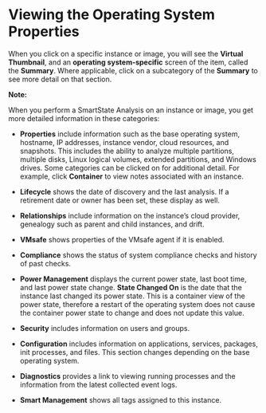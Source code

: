 # Viewing the Operating System Properties

When you click on a specific instance or image, you will see the
**Virtual Thumbnail**, and an **operating system-specific** screen of
the item, called the **Summary**. Where applicable, click on a
subcategory of the **Summary** to see more detail on that section.

**Note:**

When you perform a SmartState Analysis on an instance or image, you get
more detailed information in these categories:

</div>

  - **Properties** include information such as the base operating
    system, hostname, IP addresses, instance vendor, cloud resources,
    and snapshots. This includes the ability to analyze multiple
    partitions, multiple disks, Linux logical volumes, extended
    partitions, and Windows drives. Some categories can be clicked on
    for additional detail. For example, click **Container** to view
    notes associated with an instance.

  - **Lifecycle** shows the date of discovery and the last analysis. If
    a retirement date or owner has been set, these display as well.

  - **Relationships** include information on the instance’s cloud
    provider, genealogy such as parent and child instances, and drift.

  - **VMsafe** shows properties of the VMsafe agent if it is enabled.

  - **Compliance** shows the status of system compliance checks and
    history of past checks.

  - **Power Management** displays the current power state, last boot
    time, and last power state change. **State Changed On** is the date
    that the instance last changed its power state. This is a container
    view of the power state, therefore a restart of the operating system
    does not cause the container power state to change and does not
    update this value.

  - **Security** includes information on users and groups.

  - **Configuration** includes information on applications, services,
    packages, init processes, and files. This section changes depending
    on the base operating system.

  - **Diagnostics** provides a link to viewing running processes and the
    information from the latest collected event logs.

  - **Smart Management** shows all tags assigned to this instance.
